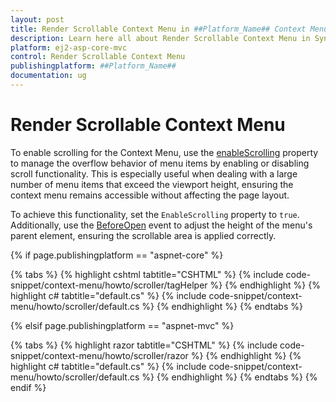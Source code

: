 ```yaml
---
layout: post
title: Render Scrollable Context Menu in ##Platform_Name## Context Menu Component
description: Learn here all about Render Scrollable Context Menu in Syncfusion ##Platform_Name## Context Menu component of Syncfusion Essential JS 2 and more.
platform: ej2-asp-core-mvc
control: Render Scrollable Context Menu
publishingplatform: ##Platform_Name##
documentation: ug
---
```


# Render Scrollable Context Menu

To enable scrolling for the Context Menu, use the [enableScrolling](https://help.syncfusion.com/cr/cref_files/aspnetcore-js2/aspnetcore/Syncfusion.EJ2~Syncfusion.EJ2.Navigations.ContextMenu.Enablescrolling.html) property to manage the overflow behavior of menu items by enabling or disabling scroll functionality. This is especially useful when dealing with a large number of menu items that exceed the viewport height, ensuring the context menu remains accessible without affecting the page layout.

To achieve this functionality, set the `EnableScrolling` property to `true`. Additionally, use the [BeforeOpen](https://help.syncfusion.com/cr/cref_files/aspnetcore-js2/aspnetcore/Syncfusion.EJ2~Syncfusion.EJ2.Navigations.ContextMenu.BeforeOpen.html) event to adjust the height of the menu's parent element, ensuring the scrollable area is applied correctly.

{% if page.publishingplatform == "aspnet-core" %}

{% tabs %}
{% highlight cshtml tabtitle="CSHTML" %}
{% include code-snippet/context-menu/howto/scroller/tagHelper %}
{% endhighlight %}
{% highlight c# tabtitle="default.cs" %}
{% include code-snippet/context-menu/howto/scroller/default.cs %}
{% endhighlight %}
{% endtabs %}

{% elsif page.publishingplatform == "aspnet-mvc" %}

{% tabs %}
{% highlight razor tabtitle="CSHTML" %}
{% include code-snippet/context-menu/howto/scroller/razor %}
{% endhighlight %}
{% highlight c# tabtitle="default.cs" %}
{% include code-snippet/context-menu/howto/scroller/default.cs %}
{% endhighlight %}
{% endtabs %}
{% endif %}


